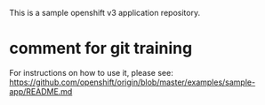 This is a sample openshift v3 application repository.  
# comment for git training
For instructions on how to use it, please see: https://github.com/openshift/origin/blob/master/examples/sample-app/README.md
